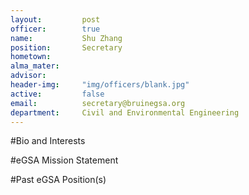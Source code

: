 ```yaml
---
layout:     	post
officer:        true
name:      		Shu Zhang
position: 		Secretary
hometown: 		
alma_mater: 	
advisor: 		
header-img: 	"img/officers/blank.jpg"
active: 		false
email: 			secretary@bruinegsa.org
department: 	Civil and Environmental Engineering
---
```


#Bio and Interests


#eGSA Mission Statement


#Past eGSA Position(s)